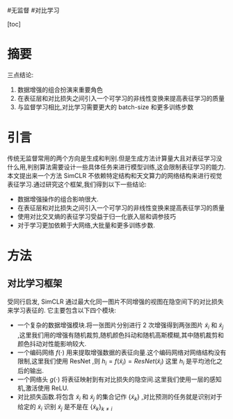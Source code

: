 #无监督 #对比学习

[toc]

# 摘要

三点结论:

1. 数据增强的组合扮演来重要角色
2. 在表征层和对比损失之间引入一个可学习的非线性变换来提高表征学习的质量
3. 与监督学习相比,对比学习需要更大的 batch-size 和更多训练步数

# 引言

传统无监督常用的两个方向是生成和判别.但是生成方法计算量大且对表征学习没什么用,判别算法需要设计一些具体任务来进行模型训练,这会限制表征学习的能力.   
本文提出来一个方法 SimCLR 不依赖特定结构和天文算力的网络结构来进行视觉表征学习.通过研究这个框架,我们得到以下一些结论:

- 数据增强操作的组合影响很大.
- 在表征层和对比损失之间引入一个可学习的非线性变换来提高表征学习的质量
- 使用对比交叉熵的表征学习受益于归一化嵌入层和调参技巧
- 对于学习更加依赖于大网络,大批量和更多训练步数.

# 方法
## 对比学习框架

受同行启发, SimCLR 通过最大化同一图片不同增强的视图在隐空间下的对比损失来学习表征的. 它主要包含以下四个模块:

- 一个复杂的数据增强模块.将一张图片分别进行 2 次增强得到两张图片 $\tilde{x}_i$ 和 $\tilde{x}_j$ ,这里我们用的增强有随机裁剪,随机颜色抖动和随机高斯模糊,其中随机裁剪和颜色抖动对性能影响较大.
- 一个编码网络 $f(\cdot)$ 用来提取增强数据的表征向量.这个编码网络对网络结构没有限制,这里我们使用 ResNet ,则 $h_i=f(\tilde{x}_i)=ResNet(\tilde{x}_i)$ 这里 $h_i$ 是平均池化之后的输出.
- 一个网络头 $g(\cdot)$ 将表征映射到有对比损失的隐空间.这里我们使用一层的感知机,激活使用 ReLU.
- 对比损失函数.将包含 $\tilde{x}_i$ 和 $\tilde{x}_j$ 的集合记作 $\{\tilde{x}_k\}$ ,对比预测的任务就是识别对于给定的 $\tilde{x}_i$ 识别 $\tilde{x}_j$ 是不是在 $\{\tilde{x}_k\} _{k \neq{i}}$